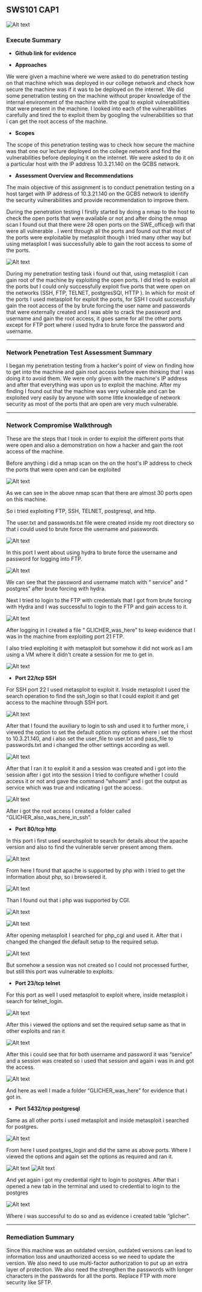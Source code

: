 ## SWS101 CAP1
![Alt text](img/intro.jpeg)

### Execute Summary

-  **Github link for evidence** 


- **Approaches**

We were given a machine where we were asked to do penetration testing on that machine which was deployed in our college network and check how secure the machine was if it was to be deployed on the internet.
We did some penetration testing on the machine without proper knowledge of the internal environment of the machine  with the goal to exploit vulnerabilities that were present in the machine. I looked into each of  the vulnerabilities carefully and tired the to exploit them by googling the vulnerabilities so that i can get the root access of the machine.

- **Scopes** 

The scope of this penetration testing was to check how secure the machine was that one our lecture deployed on the college network and find the vulnerabilities before  deploying  it on the internet. We were asked to do it on a particular host with the IP address 10.3.21.140 on the GCBS network.

- **Assessment Overview and Recommendations**

The main objective of this assignment is to conduct penetration testing on a host target with IP address of 10.3.21.140 on the GCBS network to identify the security vulnerabilities and provide recommendation to improve them.

During the penetration testing I firstly started  by doing a nmap to the host to check the open ports that were available or not and after doing the nmap scan I found out that there were 28 open ports on the SWE_office@ wifi that were all vulnerable .  I went through all the ports and found out that most of the ports were exploitable by metasploit though i tried many other way but using metasploit I was successfully able to gain the root access to some of the ports.

![Alt text](img/ftp/nmap.png)

During my penetration testing task i found out that, using metasploit  I can gain root of the machine by exploiting the open ports. I did tried to exploit all the ports but I could only successfully exploit five ports that were open on the networks (SSH, FTP, TELNET, postgresSQl, HTTP ). In which for most of the ports I used metasploit for exploit the ports, for SSH I could successfully gain the root access of the by brute forcing the user name and passwords that were externally created and I was able to crack the password and username  and gain the root access, it goes same for all the other ports except for FTP port where i used hydra to brute force the password and username.

---

### Network Penetration Test Assessment Summary

I began my penetration testing from a hacker's point of view on finding how to get into the machine and gain root access before even thinking that I was doing it to avoid them. We were only given with the machine's IP address and after that everything was upon us to exploit the machine.
After my finding I found out that the machine was very vulnerable and can be exploited very easily by anyone with some little knowledge of network security as most of the ports that are open are very much vulnerable.

---

### Network Compromise Walkthrough

These are the steps that I took in order to exploit the different ports that were open  and also a demonstration on how a hacker and gain the root access of the machine.
 
Before anything i did a nmap scan on the on the host's IP address to check the ports that were open and can be exploited

![Alt text](img/nmap.png)

As we can see in the above nmap scan that there are almost 30 ports open on this machine.

So i tried  exploiting FTP,  SSH, TELNET, postgresql, and http.

The user.txt and passwords.txt file were created inside my root directory so that i could used to brute force the username and passwords.

![Alt text](img/ftp/ls.png)

In this port I went about using hydra to brute force the username and password for logging into FTP.

![Alt text](img/ftp/hydra.png)

We can see that the password and username match with “ service” and  “ postgres” after brute forcing with hydra.

Next I tried to login to the FTP with credentials that I got from brute forcing with Hydra and I was successful to login to the FTP and gain access to it.

![Alt text](img/ftp/login.png)

After logging in  I created a file “ GLICHER_was_here” to keep evidence that I was in the machine from  exploiting port 21  FTP.

I also tried exploiting it with metasploit but somehow it did not work as I am using a VM where it didn't create a session for me to get in.

![Alt text](img/ftp/metasploit.png)

- **Port 22/tcp SSH**

For SSH port 22 I used metasploit to exploit it. Inside metasploit I used the search operation to find the ssh_login so that I could exploit it and get access to the machine through SSH port.

![Alt text](img/ssh/seach_ssh.png)

After that I found the auxiliary to login to ssh and used it to further more, i viewed the option to set the default option my options where i set the rhost to 10.3.21.140, and i also set the user_file to user.txt and pass_file to passwords.txt and i changed  the other settings according as well.

![Alt text](img/ssh/ssh_login.png)

After that I ran it to exploit it and a session was created and i got into  the session after i got into the session I tried to configure whether I could access it or not and gave the command “whoami” and i got the output as service which was true and indicating i got the access.

![Alt text](img/ssh/inside.png)

After i got the root access I created a folder called “GLICHER_also_was_here_in_ssh”.

- **Port 80/tcp http**

In this port i first used searchsploit to search for details  about the apache version and also to find the vulnerable server present among them.

![Alt text](img/http/step2.png)

From here I found that apache is supported by php with i tried to get the information about php, so i browsered it.

![Alt text](img/http/php_info.png)

Than  I found out that i php was supported by CGI.

![Alt text](img/http/step3.png)

![Alt text](img/http/step6.png)

After opening metasploit I searched for php_cgi and used it. After that i changed the changed the default setup to the required setup.

![Alt text](img/http/step7.png)

But somehow a session was not created so I could not processed further, but still this port was vulnerable to exploits.

- **Port 23/tcp telnet**

For this port as well I used metasploit to exploit where, inside metasploit i search for telnet_login. 

![Alt text](image.png)

After this i viewed the options and set the required setup same as that in other exploits and ran it 

![Alt text](image-1.png)

After this i could see that for both username and password it was “service” and a session was created so i used that session and again i was in and got the access.

![Alt text](img/telnet/final.png)

And here as well I made a folder “GLICHER_was_here” for evidence that i got in.

- **Port 5432/tcp postgresql**

Same as all other ports i used metasploit and inside metasploit i searched for postgres.

![Alt text](image-2.png)

From here I used postgres_login and did the same as above ports. Where I viewed the options and again set the options as required and ran it.

![Alt text](img/postgreSQL/s3.png)
![Alt text](img/postgreSQL/s5.png)

And yet again i got my credential right to login to postgres. After that i opened a new tab in the terminal and used to credential to login to the postgres

![Alt text](img/postgreSQL/s6.png)

Where i was successful to do so and as evidence i created table “glicher”. 

---

 ### Remediation Summary

Since this machine was an outdated version, outdated versions can lead to information loss and unauthorized access so we need to update the version. We also need to use multi-factor authorization to put up an extra layer of protection. We also need the strengthen the passwords with longer characters in the passwords for all the ports.
Replace FTP with more security like SFTP.






























